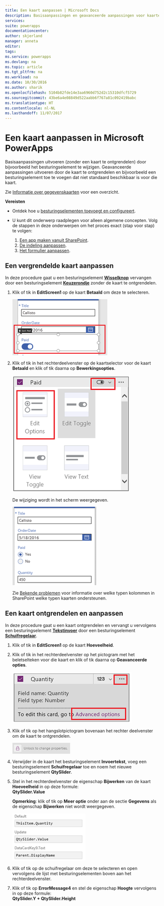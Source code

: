 ```yaml
---
title: Een kaart aanpassen | Microsoft Docs
description: Basisaanpassingen en geavanceerde aanpassingen voor kaarten
services: 
suite: powerapps
documentationcenter: 
author: skjerland
manager: anneta
editor: 
tags: 
ms.service: powerapps
ms.devlang: na
ms.topic: article
ms.tgt_pltfrm: na
ms.workload: na
ms.date: 10/30/2016
ms.author: sharik
ms.openlocfilehash: 5104b82fde14e3aa6960d752d2c15310dfcf5729
ms.sourcegitcommit: 43be6a4e08849d522aabb6f767a81c092419babc
ms.translationtype: HT
ms.contentlocale: nl-NL
ms.lasthandoff: 11/07/2017
---
```

# <a name="customize-a-card-in-microsoft-powerapps"></a>Een kaart aanpassen in Microsoft PowerApps
Basisaanpassingen uitvoeren (zonder een kaart te ontgrendelen) door bijvoorbeeld het besturingselement te wijzigen. Geavanceerde aanpassingen uitvoeren door de kaart te ontgrendelen en bijvoorbeeld een besturingselement toe te voegen dat niet standaard beschikbaar is voor die kaart.

Zie [Informatie over gegevenskaarten](working-with-cards.md) voor een overzicht.

**Vereisten**

* Ontdek hoe u [besturingselementen toevoegt en configureert](add-configure-controls.md).
* U kunt dit onderwerp raadplegen voor alleen algemene concepten. Volg de stappen in deze onderwerpen om het proces exact (stap voor stap) te volgen:
  
  1. [Een app maken vanuit SharePoint](app-from-sharepoint.md).
  2. [De indeling aanpassen](customize-layout-sharepoint.md).
  3. [Het formulier aanpassen](customize-forms-sharepoint.md).

## <a name="customize-a-locked-card"></a>Een vergrendelde kaart aanpassen
In deze procedure gaat u een besturingselement **[Wisselknop](controls/control-toggle.md)** vervangen door een besturingselement **[Keuzerondje](controls/control-radio.md)** zonder de kaart te ontgrendelen.

1. Klik of tik in **EditScreen1** op de kaart **Betaald** om deze te selecteren.
   
    ![](./media/customize-card/select-paid-card.png)
2. Klik of tik in het rechterdeelvenster op de kaartselector voor de kaart **Betaald** en klik of tik daarna op **Bewerkingsopties**.
   
    ![](./media/customize-card/select-toggle-paid.png)
   
    De wijziging wordt in het scherm weergegeven.
   
    ![](./media/customize-card/display-radio.png)
   
    Zie [Bekende problemen](connections/connection-sharepoint-online.md#known-issues) voor informatie over welke typen kolommen in SharePoint welke typen kaarten ondersteunen.

## <a name="unlock-and-customize-a-card"></a>Een kaart ontgrendelen en aanpassen
In deze procedure gaat u een kaart ontgrendelen en vervangt u vervolgens een besturingselement **[Tekstinvoer](controls/control-text-input.md)** door een besturingselement **[Schuifregelaar](controls/control-slider.md)**.

1. Klik of tik in **EditScreen1** op de kaart **Hoeveelheid**.
2. Klik of tik in het rechterdeelvenster op het pictogram met het beletselteken voor die kaart en klik of tik daarna op **Geavanceerde opties**.
   
    ![Geavanceerde opties openen](./media/customize-card/advanced-options.png)
3. Klik of tik op het hangslotpictogram bovenaan het rechter deelvenster om de kaart te ontgrendelen.
   
    ![Een kaart ontgrendelen](./media/customize-card/unlock-card.png)
4. Verwijder in de kaart het besturingselement **Invoertekst**, voeg een besturingselement **Schuifregelaar** toe en noem het nieuwe besturingselement **QtySlider**.
5. Stel in het rechterdeelvenster de eigenschap **Bijwerken** van de kaart **Hoeveelheid** in op deze formule:<br>
   **QtySlider.Value**
   
   **Opmerking**: klik of tik op **Meer optie** onder aan de sectie **Gegevens** als de eigenschap **Bijwerken** niet wordt weergegeven.
   
   ![De eigenschap Update instellen](./media/customize-card/set-qty-update.png)
6. Klik of tik op de schuifregelaar om deze te selecteren en open vervolgens de lijst met besturingselementen boven aan het rechterdeelvenster.
7. Klik of tik op **ErrorMessage4** en stel de eigenschap **Hoogte** vervolgens in op deze formule:<br>
   **QtySlider.Y + QtySlider.Height**

